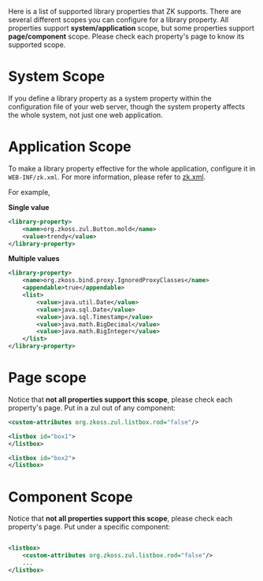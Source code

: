 

Here is a list of supported library properties that ZK supports. There
are several different scopes you can configure for a library property.
All properties support **system/application** scope, but some properties
support **page/component** scope. Please check each property's page to
know its supported scope.

# System Scope

If you define a library property as a system property within the
configuration file of your web server, though the system property
affects the whole system, not just one web application.

# Application Scope

To make a library property effective for the whole application,
configure it in `WEB-INF/zk.xml`. For more information, please refer to
[ zk.xml]({{site.baseUrl}}/zk_config_ref/The_library-property_Element).

For example,

**Single value**

```xml
<library-property>
    <name>org.zkoss.zul.Button.mold</name>
    <value>trendy</value>
</library-property>
```

**Multiple values**

```xml
<library-property>
    <name>org.zkoss.bind.proxy.IgnoredProxyClasses</name>
    <appendable>true</appendable>
    <list>
        <value>java.util.Date</value>
        <value>java.sql.Date</value>
        <value>java.sql.Timestamp</value>
        <value>java.math.BigDecimal</value>
        <value>java.math.BigInteger</value>
    </list>
</library-property>
```

# Page scope

Notice that **not all properties support this scope**, please check each
property's page. Put <custom-attributes> in a zul out of any component:

```xml
<custom-attributes org.zkoss.zul.listbox.rod="false"/>

<listbox id="box1">
</listbox>

<listbox id="box2">
</listbox>
```

# Component Scope

Notice that **not all properties support this scope**, please check each
property's page. Put <custom-attributes> under a specific component:

```xml

<listbox>
    <custom-attributes org.zkoss.zul.listbox.rod="false"/>
    ...
</listbox>
```
